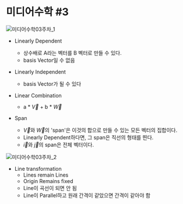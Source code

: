 # 미디어수학 #3

![미디어수학03주차_1](https://user-images.githubusercontent.com/11372675/148759694-00ecb893-ea90-4907-a9ee-61fb1a897e02.png)

- Linearly Dependent
    - 상수배로 A라는 벡터를 B 벡터로 만들 수 있다.
    - basis Vector일 수 없음
- Linearly Independent
    - basis Vector가 될 수 있다

- Linear Combination
    - a * $\overrightarrow{V}$ + b * $\overrightarrow{W}$

- Span
    - $\overrightarrow{V}$와 $\overrightarrow{W}$의 'span'은 이것의 합으로 만들 수 있는 모든 벡터의 집합이다.
    - Linearly Dependent하다면, 그 span은 직선의 형태를 띈다.
    - $\overrightarrow{i}$와 $\overrightarrow{j}$의 span은 전체 벡터이다.

![미디어수학03주차_2](https://user-images.githubusercontent.com/11372675/148761237-c64887e5-f8f6-4caf-84b7-c57a3dd2c12b.png)

- Line transformation
    - Lines remain Lines
    - Origin Remains fixed
    - Line이 곡선이 되면 안 됨
    - Line이 Parallel하고 원래 간격이 같았으면 간격이 같아야 함
    